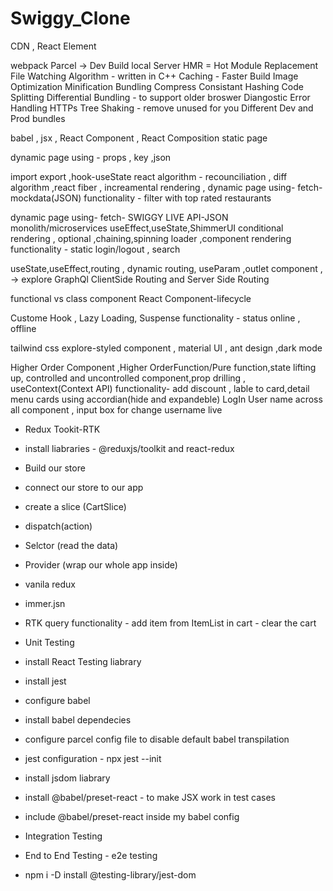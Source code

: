 # Swiggy_Clone




CDN , React Element 



webpack
Parcel ->
Dev Build
local Server
HMR = Hot Module Replacement
File Watching Algorithm - written in C++
Caching - Faster Build
Image Optimization
Minification
Bundling
Compress
Consistant Hashing
Code Splitting
Differential Bundling - to support older broswer 
Diangostic
Error Handling
HTTPs
Tree Shaking - remove unused for you
Different Dev and Prod bundles



babel , jsx , React Component , React Composition 
 static page

 dynamic page using - props , key ,json


import export ,hook-useState
react algorithm - recounciliation , diff algorithm ,react fiber , increamental rendering , 
dynamic page using- fetch- mockdata(JSON)
functionality - filter with top rated restaurants


dynamic page using- fetch- SWIGGY LIVE API-JSON
monolith/microservices
useEffect,useState,ShimmerUI
conditional rendering , optional ,chaining,spinning loader ,component rendering
functionality - static login/logout , search 


useState,useEffect,routing , dynamic routing, useParam ,outlet component , -> explore GraphQl
ClientSide Routing and Server Side Routing

functional vs class component
React Component-lifecycle


Custome Hook , Lazy Loading, Suspense
functionality - status online , offline


tailwind css
explore-styled component , material UI , ant design ,dark mode


Higher Order Component ,Higher OrderFunction/Pure function,state lifting up,
controlled and uncontrolled component,prop drilling , useContext(Context API)
functionality- add discount , lable to card,detail menu cards using accordian(hide and expandeble)
               LogIn User name across all component , input box for change username live 


- Redux Tookit-RTK
- install liabraries - @reduxjs/toolkit and react-redux
- Build our store
- connect our store to our app
- create a slice (CartSlice)
- dispatch(action)
- Selctor (read the data)
- Provider (wrap our whole app inside)
- vanila redux
- immer.jsn
- RTK query
functionality - add item from ItemList in cart
              - clear the cart



- Unit Testing
 - install React Testing liabrary
  - install jest
  - configure babel
  - install babel dependecies
  - configure parcel config file to disable default babel transpilation
  - jest configuration - npx jest --init
   - install jsdom liabrary
-  install @babel/preset-react - to make JSX work in test cases
- include @babel/preset-react inside my babel config
- Integration Testing
- End to End Testing - e2e testing
- npm i -D install @testing-library/jest-dom
